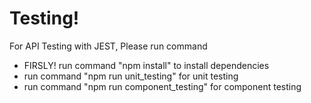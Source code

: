 # Testing!

For API Testing with JEST, Please run command
  
* FIRSLY! run command "npm install" to install dependencies
* run command "npm run unit_testing" for unit testing
* run command "npm run component_testing" for component testing
